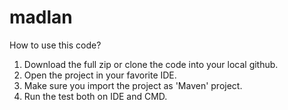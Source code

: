 # madlan

How to use this code?
1. Download the full zip or clone the code into your local github.
2. Open the project in your favorite IDE.
3. Make sure you import the project as 'Maven' project.
4. Run the test both on IDE and CMD. 
